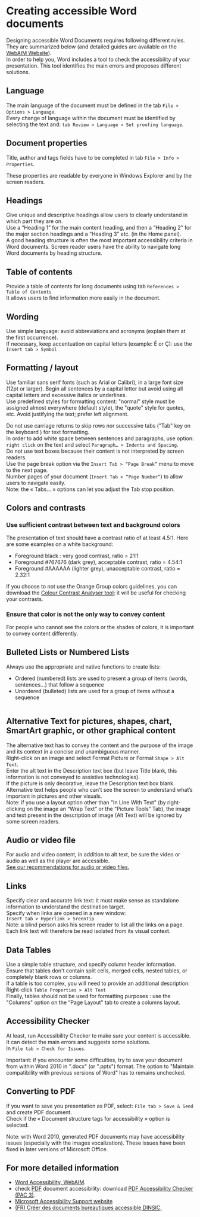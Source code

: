 # Creating accessible Word documents
<script>$(document).ready(function () {
    setBreadcrumb([
        {"label":"Microsoft Word", "url":"./word.html"},
        {"label":"Create an accessible document"}
    ]);
    addSubMenu([
        {"label":"Create an accessible document","url":"word-create.html", "expanded": true}, 
        {"label":"How to test my document","url":"word-test.html"}
    ]); 
});</script>

<style>h3 {font-size: 1rem;}</style>
<span data-menuitem="word"></span>


Designing accessible Word Documents requires following different rules.  
They are summarized below (and detailed guides are available on the <a href="https://webaim.org/techniques/word/">WebAIM Website</a>).  
In order to help you, Word includes a tool to check the accessibility of your presentation. This tool identifies the main errors and proposes different solutions. 

## Language

The main language of the document must be defined in the tab `File > Options > Language`.  
Every change of language within the document must be identified by selecting the text and: `tab Review > Language > Set proofing language`.  

## Document properties

Title, author and tags fields have to be completed in tab `File > Info > Properties`.
<img alt="" src="./images/word1.png" class="img-fluid">

These properties are readable by everyone in Windows Explorer and by the screen readers. 

## Headings
Give unique and descriptive headings allow users to clearly understand in which part they are on.  
Use a “Heading 1” for the main content heading, and then a “Heading 2” for the major section headings and a “Heading 3” etc. (in the Home panel).  
A good heading structure is often the most important accessibility criteria in Word documents. 
Screen reader users have the ability to navigate long Word documents by heading structure. 

## Table of contents 
Provide a table of contents for long documents using tab `References > Table of Contents`  
It allows users to find information more easily in the document. 

## Wording
Use simple language: avoid abbreviations and acronyms (explain them at the first occurrence).  
If necessary, keep accentuation on capital letters (example: É or Ç): use the `Insert tab > Symbol`

## Formatting / layout
Use familiar sans serif fonts (such as Arial or Calibri), in a large font size (12pt or larger). Begin all sentences by a capital letter but avoid using all capital letters and excessive italics or underlines.  
Use predefined styles for formatting content: "normal" style must be assigned almost everywhere (default style), the "quote" style for quotes, etc.
Avoid justifying the text; prefer left alignment.  
<img alt="" src="./images/word2.png" class="img-fluid">

Do not use carriage returns to skip rows nor successive tabs ("Tab" key on the keyboard ) for text formatting.  
In order to add white space between sentences and paragraphs, use option: `right click` on the text and select `Paragraph… > Indents and Spacing`.  
<img alt="" src="./images/word3.png" class="img-fluid">  
Do not use text boxes because their content is not interpreted by screen readers.  
Use the page break option via the `Insert Tab > “Page Break”` menu to move to the next page.  
Number pages of your document (`Insert Tab > “Page Number”`) to allow users to navigate easily.  
Note: the « Tabs… » options can let you adjust the Tab stop position.  
<img alt="" src="./images/word4.png" class="img-fluid">  

## Colors and contrasts
### Use sufficient contrast between text and background colors
The presentation of text should have a contrast ratio of at least 4.5:1. Here are some examples on a white background:
- Foreground black : very good contrast, ratio = 21:1 
- Foreground #767676 (dark grey), acceptable contrast, ratio = 4.54:1
- Foreground #AAAAAA (lighter grey), unacceptable contrast, ratio = 2.32:1  

If you choose to not use the Orange Group colors guidelines, you can download the <a href="https://developer.paciellogroup.com/resources/contrastanalyser/">Colour Contrast Analyser tool</a>; it will be useful for checking your contrasts.

### Ensure that color is not the only way to convey content
For people who cannot see the colors or the shades of colors, it is important to convey content differently.
<img alt="" src="./images/word5.png" class="img-fluid">  
<img alt="" src="./images/word6.png" class="img-fluid">

## Bulleted Lists or Numbered Lists
Always use the appropriate and native functions to create lists: 
- Ordered (numbered) lists are used to present a group of items (words, sentences…) that follow a sequence
- Unordered (bulleted) lists are used for a group of items without a sequence
<img alt="" src="./images/word7.png" class="img-fluid">

## Alternative Text for pictures, shapes, chart, SmartArt graphic, or other graphical content
The alternative text has to convey the content and the purpose of the image and its context in a concise and unambiguous manner.  
Right-click on an image and select Format Picture or Format `Shape > Alt Text`.  
Enter the alt text in the Description text box (but leave Title blank, this information is not conveyed to assistive technologies).  
If the picture is only decorative, leave the Description text box blank.  
Alternative text helps people who can’t see the screen to understand what’s important in pictures and other visuals.  
Note: if you use a layout option other than "In Line With Text" (by right-clicking on the image an “Wrap Text” or the “Picture Tools” Tab), the image and text present in the description of image (Alt Text) will be ignored by some screen readers.  

## Audio or video file
For audio and video content, in addition to alt text, be sure the video or audio as well as the player are accessible.  
<a href="https://a11y-guidelines.orange.com/others_EN/video.html">See our recommendations for audio or video files.</a>  

## Links 
Specify clear and accurate link text: it must make sense as standalone information to understand the destination target.  
Specify when links are opened in a new window:  
`Insert tab > Hyperlink > SreenTip`  
<img alt="" src="./images/word8.png" class="img-fluid">  
Note: a blind person asks his screen reader to list all the links on a page. Each link text will therefore be read isolated from its visual context.

## Data Tables
Use a simple table structure, and specify column header information.  
Ensure that tables don't contain split cells, merged cells, nested tables, or completely blank rows or columns.  
If a table is too complex, you will need to provide an additional description: Right-click `Table Properties > Alt Text`  
Finally, tables should not be used for formatting purposes : use the "Columns" option on the “Page Layout” tab to create a columns layout.

## Accessibility Checker
At least, run Accessibility Checker to make sure your content is accessible. It can detect the main errors and suggests some solutions.  
In `File tab > Check for Issues`.
<img alt="" src="./images/word9.png" class="img-fluid">  

Important: if you encounter some difficulties, try to save your document from within Word 2010 in ".docx" (or ".pptx") format. The option to "Maintain compatibility with previous versions of Word" has to remains unchecked. 

## Converting to PDF
If you want to save you presentation as PDF, select: `File tab > Save & Send` and create PDF document.  
Check if the « Document structure tags for accessibility » option is selected.  
<img alt="" src="./images/word10.png" class="img-fluid">  
<img alt="" src="./images/word11.png" class="img-fluid">  

Note: with Word 2010, generated PDF documents may have accessibility issues (especially with the images vocalization). These issues have been fixed in later versions of Microsoft Office.

## For more detailed information

- <a href="http://webaim.org/techniques/word/" hreflang="en">Word Accessibility, WebAIM</a>.
- check <a href="https://a11y-guidelines.orange.com/others_EN/pdf.html">PDF</a> document accessibility: download <a href="https://www.access-for-all.ch/en/pdf-lab/pdf-accessibility-checker-pac.html">PDF Accessibility Checker (PAC 3)</a>.
- <a href="https://support.office.com/en-us/article/make-your-powerpoint-presentations-accessible-to-people-with-disabilities-6f7772b2-2f33-4bd2-8ca7-dae3b2b3ef25?ui=en-US&rs=en-US&ad=US">Microsoft Accessibility Support website</a>
- <a lang="fr" href="https://disic.github.io/guides-documents_bureautiques_accessibles/html/" hreflang="fr">(FR) Créer des documents bureautiques accessible <abbr title="direction interministérielle du numérique et du système d’information et de communication" lang="fr">DINSIC</abbr>.</a> 


<!--  This file is part of a11y-guidelines | Our vision of mobile & web accessibility guidelines and best practices, with valid/invalid examples.
 Copyright (C) 2016  Orange SA
 See the Creative Commons Legal Code Attribution-ShareAlike 3.0 Unported License for more details (LICENSE file). -->